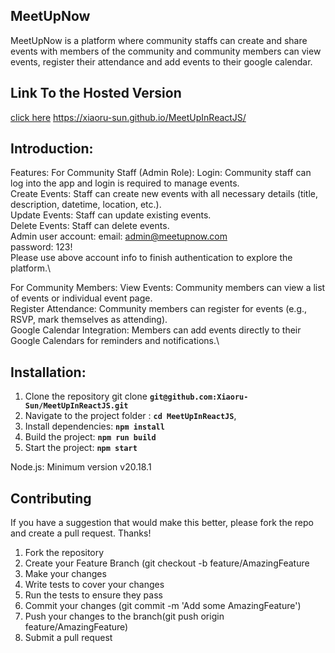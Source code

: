 ## __MeetUpNow__
MeetUpNow is a platform where community staffs can create and share events with members of the community and community members can view events, register their attendance and add events to their google calendar.

## __Link To the Hosted Version__
[click here](https://xiaoru-sun.github.io/MeetUpInReactJS/)
https://xiaoru-sun.github.io/MeetUpInReactJS/

## __Introduction__:
Features:
For Community Staff (Admin Role):
Login: Community staff can log into the app and login is required to manage events.\
Create Events: Staff can create new events with all necessary details (title, description, datetime, location, etc.).\
Update Events: Staff can update existing events.\
Delete Events: Staff can delete events.\
Admin user account:
email: admin@meetupnow.com\
password: 123!\
Please use above account info to finish authentication to explore the platform.\

For Community Members:
View Events: Community members can view a list of events or individual event page.\
Register Attendance: Community members can register for events (e.g., RSVP, mark themselves as attending).\
Google Calendar Integration: Members can add events directly to their Google Calendars for reminders and notifications.\

## __Installation__:
1. Clone the repository git clone **`git@github.com:Xiaoru-Sun/MeetUpInReactJS.git`**
2. Navigate to the project folder : **`cd MeetUpInReactJS`**,
3. Install dependencies: **`npm install`**
4. Build the project: **`npm run build`**
5. Start the project: **`npm start`**

Node.js: Minimum version v20.18.1

## **Contributing**
If you have a suggestion that would make this better, please fork the repo and create a pull request. Thanks!
1. Fork the repository
2. Create your Feature Branch (git checkout -b feature/AmazingFeature
3. Make your changes
4. Write tests to cover your changes
5. Run the tests to ensure they pass
6. Commit your changes (git commit -m 'Add some AmazingFeature')
7. Push your changes to the branch(git push origin feature/AmazingFeature)
8. Submit a pull request
